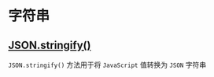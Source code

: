 # 字符串

## [JSON.stringify()](https://www.runoob.com/js/javascript-json-stringify.html)
`JSON.stringify()` 方法用于将 `JavaScript` 值转换为 `JSON` 字符串
